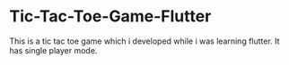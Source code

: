 # Tic-Tac-Toe-Game-Flutter
This is a tic tac toe game which i developed while i was learning flutter. It has single player mode.

